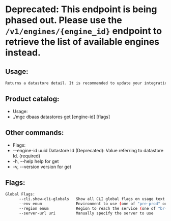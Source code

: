 # **Deprecated**: This endpoint is being phased out. Please use the `/v1/engines/{engine_id}` endpoint to retrieve the list of available engines instead.

## Usage:
```bash
Returns a datastore detail. It is recommended to update your integration to use the newer `/v1/engines/{engine_id}` endpoint for improved functionality and future compatibility.
```

## Product catalog:
- Usage:
- ./mgc dbaas datastores get [engine-id] [flags]

## Other commands:
- Flags:
- --engine-id uuid   Datastore Id (Deprecated): Value referring to datastore Id. (required)
- -h, --help             help for get
- -v, --version          version for get

## Flags:
```bash
Global Flags:
      --cli.show-cli-globals   Show all CLI global flags on usage text
      --env enum               Environment to use (one of "pre-prod" or "prod") (default "prod")
      --region enum            Region to reach the service (one of "br-mgl1", "br-ne1" or "br-se1") (default "br-se1")
      --server-url uri         Manually specify the server to use
```

